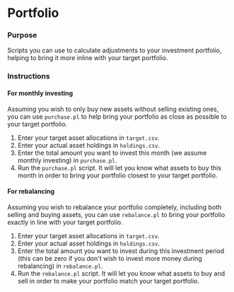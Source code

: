 # Portfolio

### Purpose

Scripts you can use to calculate adjustments to your investment portfolio,
helping to bring it more inline with your target portfolio.

### Instructions

#### For monthly investing

Assuming you wish to only buy new assets without selling existing ones, you can
use `purchase.pl` to help bring your portfolio as close as possible to your
target portfolio.

1. Enter your target asset allocations in `target.csv`.
1. Enter your actual asset holdings in `holdings.csv`.
1. Enter the total amount you want to invest this month (we assume monthly
   investing) in `purchase.pl`.
1. Run the `purchase.pl` script. It will let you know what assets to buy this
   month in order to bring your portfolio closest to your target portfolio.

#### For rebalancing

Assuming you wish to rebalance your portfolio completely, including both
selling and buying assets, you can use `rebalance.pl` to bring your portfolio
exactly in line with your target portfolio.

1. Enter your target asset allocations in `target.csv`.
1. Enter your actual asset holdings in `holdings.csv`.
1. Enter the total amount you want to invest during this investment period
   (this can be zero if you don't wish to invest more money during
   rebalancing) in `rebalance.pl`.
1. Run the `rebalance.pl` script. It will let you know what assets to buy and
    sell in order to make your portfolio match your target portfolio.
